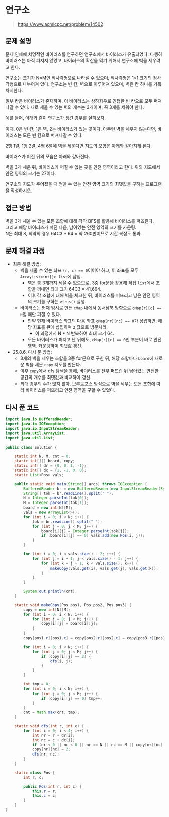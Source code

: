 # 연구소

> https://www.acmicpc.net/problem/14502

## 문제 설명

문제
인체에 치명적인 바이러스를 연구하던 연구소에서 바이러스가 유출되었다. 다행히 바이러스는 아직 퍼지지 않았고, 바이러스의 확산을 막기 위해서 연구소에 벽을 세우려고 한다.

연구소는 크기가 N×M인 직사각형으로 나타낼 수 있으며, 직사각형은 1×1 크기의 정사각형으로 나누어져 있다. 연구소는 빈 칸, 벽으로 이루어져 있으며, 벽은 칸 하나를 가득 차지한다.

일부 칸은 바이러스가 존재하며, 이 바이러스는 상하좌우로 인접한 빈 칸으로 모두 퍼져나갈 수 있다. 새로 세울 수 있는 벽의 개수는 3개이며, 꼭 3개를 세워야 한다.

예를 들어, 아래와 같이 연구소가 생긴 경우를 살펴보자.

이때, 0은 빈 칸, 1은 벽, 2는 바이러스가 있는 곳이다. 아무런 벽을 세우지 않는다면, 바이러스는 모든 빈 칸으로 퍼져나갈 수 있다.

2행 1열, 1행 2열, 4행 6열에 벽을 세운다면 지도의 모양은 아래와 같아지게 된다.

바이러스가 퍼진 뒤의 모습은 아래와 같아진다.

벽을 3개 세운 뒤, 바이러스가 퍼질 수 없는 곳을 안전 영역이라고 한다. 위의 지도에서 안전 영역의 크기는 27이다.

연구소의 지도가 주어졌을 때 얻을 수 있는 안전 영역 크기의 최댓값을 구하는 프로그램을 작성하시오.

## 접근 방법

벽을 3개 세울 수 있는 모든 조합에 대해 각각 BFS를 활용해 바이러스를 퍼뜨린다.  
그리고 해당 바이러스가 퍼진 다음, 남아있는 안전 영역의 크기를 카운팅.  
N은 최대 8, 최악의 경우 64C3 * 64 = 약 260만이므로 시간 복잡도 통과.

## 문제 해결 과정

- 최종 해결 방법:
    - 벽을 세울 수 있는 좌표 `(r, c) == 0`이어야 하고, 이 좌표를 모두 `ArrayList<int[]> list`에 삽입.
        - 벽은 총 3개까지 세울 수 있으므로, 3중 for문을 활용해 직접 `list`에서 조합을 꺼내면 최대 크기 64C3 = 41,664.
        - 이후 각 조합에 대해 벽을 체크한 뒤, 바이러스를 퍼뜨리고 남은 안전 영역의 크기를 구하는 `virus()` 실행.
    - 바이러스는 현재 임시로 만든 `cMap` 내에서 동서남북 방향으로 `cMap[r][c] == 0`일 때만 퍼질 수 있다.
        - 만약 현재 바이러스 좌표의 다음 좌표 `cMap[nr][nc] == 0`가 성립하면, 해당 좌표를 큐에 삽입하며 `2` 값으로 방문처리.
            - 이 과정에서 N * N 반복하여 최대 크기 64.
        - 모든 바이러스가 퍼지고 난 뒤에도, `cMap[r][c] == 0`인 부분이 바로 안전 영역. 카운팅하며 최댓값 갱신.
- 25.8.6. 다시 푼 방법:
    - 3개의 벽을 세우는 조합을 3중 for문으로 구한 뒤, 해당 조합마다 `board`에 새로운 벽을 세운 `copy` 지도를 만든다.
    - 이후 `copy`에서 dfs 탐색을 통해, 바이러스를 전부 퍼뜨린 뒤 남아있는 안전한 공간의 개수를 최댓값과 비교하여 갱신.
    - 최대 경우의 수가 많지 않아, 브루트포스 방식으로 벽을 세우는 모든 조합에 따라 바이러스를 퍼뜨리고 안전 영역을 구할 수 있었다.

## 다시 푼 코드

```java
import java.io.BufferedReader;
import java.io.IOException;
import java.io.InputStreamReader;
import java.util.ArrayList;
import java.util.List;

public class Solution {

    static int N, M, cnt = 0;
    static int[][] board, copy;
    static int[] dr = {0, 0, 1, -1};
    static int[] dc = {1, -1, 0, 0};
    static List<Pos> vals;

    public static void main(String[] args) throws IOException {
        BufferedReader br = new BufferedReader(new InputStreamReader(System.in));
        String[] tok = br.readLine().split(" ");
        N = Integer.parseInt(tok[0]);
        M = Integer.parseInt(tok[1]);
        board = new int[N][M];
        vals = new ArrayList<>();
        for (int i = 0; i < N; i++) {
            tok = br.readLine().split(" ");
            for (int j = 0; j < M; j++) {
                board[i][j] = Integer.parseInt(tok[j]);
                if (board[i][j] == 0) vals.add(new Pos(i, j));
            }
        }

        for (int i = 0; i < vals.size() - 2; i++) {
            for (int j = i + 1; j < vals.size() - 1; j++) {
                for (int k = j + 1; k < vals.size(); k++) {
                    makeCopy(vals.get(i), vals.get(j), vals.get(k));
                }
            }
        }

        System.out.println(cnt);
    }

    static void makeCopy(Pos pos1, Pos pos2, Pos pos3) {
        copy = new int[N][M];
        for (int i = 0; i < N; i++) {
            for (int j = 0; j < M; j++) {
                copy[i][j] = board[i][j];
            }
        }
        copy[pos1.r][pos1.c] = copy[pos2.r][pos2.c] = copy[pos3.r][pos3.c] = 1;

        for (int i = 0; i < N; i++) {
            for (int j = 0; j < M; j++) {
                if (copy[i][j] == 2) {
                    dfs(i, j);
                }
            }
        }

        int tmp = 0;
        for (int i = 0; i < N; i++) {
            for (int j = 0; j < M; j++) {
                if (copy[i][j] == 0) tmp++;
            }
        }
        cnt = Math.max(cnt, tmp);
    }

    static void dfs(int r, int c) {
        for (int i = 0; i < 4; i++) {
            int nr = r + dr[i];
            int nc = c + dc[i];
            if (nr < 0 || nc < 0 || nr == N || nc == M || copy[nr][nc] != 0) continue;
            copy[nr][nc] = 2;
            dfs(nr, nc);
        }
    }

    static class Pos {
        int r, c;

        public Pos(int r, int c) {
            this.r = r;
            this.c = c;
        }
    }
}
```